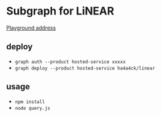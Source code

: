 # Subgraph for LiNEAR
[Playground address](https://thegraph.com/hosted-service/subgraph/ha4a4ck/linear?selected=playground)
## deploy
* ```graph auth --product hosted-service xxxxx ```
*  ```graph deploy --product hosted-service ha4a4ck/linear ```
## usage
* ```npm install```
* ```node query.js```
